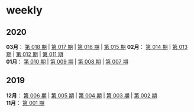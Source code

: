 # weekly

## 2020
**03月**： [第 018 期](docs/wr-018.md) | [第 017 期](docs/wr-017.md) | [第 016 期](docs/wr-016.md) | [第 015 期](docs/wr-015.md) 
**02月**： [第 014 期](docs/wr-014.md) | [第 013 期](docs/wr-013.md) | [第 012 期](docs/wr-012.md) | [第 011 期](docs/wr-011.md)  
**01月**： [第 010 期](docs/wr-010.md) | [第 009 期](docs/wr-009.md) | [第 008 期](docs/wr-008.md) | [第 007 期](docs/wr-007.md)

## 2019
**12月**： [第 006 期](docs/wr-006.md) | [第 005 期](docs/wr-005.md) | [第 004 期](docs/wr-004.md) | [第 003 期](docs/wr-003.md) | [第 002 期](docs/wr-002.md)  
**11月**： [第 001 期](docs/wr-001.md)
